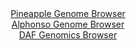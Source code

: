<div id="Pineapple_Genome_Browser" align="center">
  <a href="https://igv.org/app/?sessionURL=blob:zZLtatswGIXvRdCygWNLduMvKMNp2jVtmmwJTopLMbIiO6K25EpK0iTk3quVjf3poPmxMTDGfpGlcx4_e7CmUjHBQQxcG3VthIAF1FJsprhpazrCDVUgLnGtqAUkLamknFAQ70GJlcbpZGi.XGrdqthxmG47DeaVsJVn4wbvBMcbZRPROBeirnEhJNZCKqcn8Vo4rFp3NrTAbWubsz276yywxg6u26XgSjgt5VW.Mfvlv0Z5RbloaN6sas3eAuQmj8m4sEv8JZlPE0KoUrd0O1icJ7eDZOZdptlX_yJLx9fz1J.fTlnFsV5Jel7V5XeWtXdwcDtM7oar3tifTdAw6Ufpidc_vXxpmaTqHAUo9EIURK4Bw_iCvvxPnc3Fjuw9Gj3x7bWfZoWnsjDo3m3pZDQskLer3u3tgYMFakFWxgNAljKIEbQ86Ftd1._8eEShBWFk6EjBQPzwaAEtMXkyyx_2QG9bYwtQ9Hn1Jo4FhFxQCeJOBGGAosjtngVnMIrQwdqDlaz_HtqrdBIF0E1c189LVmuj8iJXvFU25txek9KudkeyFL37Lb66yfon7hWpZ.aueTlOAnJPmgxu_sDTAub4t19oyn4k1T8x7yNBbF0cq9s91H74bQDDmegvJ2R6M395XvZCg.r6.eldQGem7nFwSiEbrM16MzGvP51bY8kw12awZooVrGZ6OzccxQbEyPWMuoCIWhgXgayKT9CCFurCz78V9Q6Ph1c-">Pineapple Genome Browser</a>
</div>
<div id="Alphonso_Genome_Browser" align="center">
  <a href="https://igv.org/app/?sessionURL=blob:zZNdb5swFIb_i6VWm0QAQ0gCUjWRpGnabOvaKEubqkIHMOAWbGo7kDTKf59bbdpNJzUXmyb5Ah_54z0Pj3eoIUJSzlCAHBN7JsbIQLLg7RyquiRfoSISBRmUkhhIkIwIwhKCgh3KQCpYXH_WOwulahlYFlV1pwKWc1O6JlTwzBm00kx4ZY14WULMBSgupDUU0HCL5k2nJTHUtanvdk3PSkGBBWVdcCa5VROWR60.L_pVinLCeEWial0q.hog0nl0xtTM4FO4nIdJQqScke15ehLOzsPv7uliddYbrRaX0.Witzye05yBWgtyQucwuGKjW3yb.jebcHzTuFNfLI.cyTBuj9zx8emmpoLIE9zHA3eA.4OuRkNZSjb_U9d60AM7x_4wXT0_PHntiFwn8dV4k3WHE9Zj7Msf.t4bqOTJWpuAkkL0A2wbrt0zPKfXefnEA8O2fU1HcIqCu3sDKQHJo15.t0NqW2tfkCRP61d1DMRFSgQKOr5t97HvO16337V9H..NHVqL8u.hnSyu_b7thI7TizJaKi1zGklWSxMYM5skM_PnA1nOqiSH7gWervKBGof.kTPcrsZnw8fLIjx9k6anCejLX3.gbvU9mf6Jd.8JYqr4UNnK7XTuF9sHVUziW7gpNSA9vuHRxSadtG8_tBdEh.HJuKhA6fW6oqc_nWtAUGBKFxoqaUxLqrZLTZK3KMCOq9VFCS.5dhGJPP5gG7aBPfvjb0Xd_f3.Bw--">Alphonso Genome Browser</a>
</div>


<div id="DAF_Genomics_Browser" align="center">
  <a href="https://igv.org/app/?sessionURL=blob:tZFra9swFIb_i6D95Kvs2LEhDG_J0ixdx.q56VpKOLWPY2.W5UnynC7kv094HYONMgYdSELiXN5X5zmQryhkzVsSE2q5E8t1iUFkxYcUWNfgBTCUJC6hkWgQgSUKbHMk8YGUIBVkl.e6slKqk7FtF1CaO2w5q3NpSc.CzpS8VxXqVJNawOAbb2GQVs6ZTlZgQ9NVvJXchjxHKU3H7rDdbQfQx8_YdmyJW9Y3qh5Vt9qENlZYJWi3dVvg_i9G_oOyXvWLZJMmY_0aH1bFLFmvkitvkd0sg1c32buzTRZsTtN614LqBc5StfLPsnC5X7aDKt5czynbXJc8uvjw_sSbny72XS1QztzQnXpTdxp45GiQhue9RkDySrix6xshnRrU983HqzcJ9AwEr0l8e2cQJSD_rNNvD0Q9dBoUkfilH5kZhIsCBYnNyHFCN4roxA99J4rco3EgvWiemeTr7DIKHZpQGlj3wLR.WTfj.LTQn8HnwvhbZ73_FZPP70_oy5SdZ968_uTv9giL5VXB3n4s1sMToAzy5MdKLhgoHfrxfMQCjdZj2KpfXLzj3fE7">DAF Genomics Browser</a>
</div>

